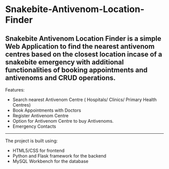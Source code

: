 # Snakebite-Antivenom-Location-Finder


Snakebite Antivenom Location Finder is a simple Web Application to find the nearest antivenom centres based on the closest location incase of a snakebite emergency with additional functionalities of booking appointments and antivenoms and CRUD operations.
---

Features:
- Search nearest Antivenom Centre ( Hospitals/ Clinics/ Primary Health Centres)
- Book Appointments with Doctors
- Register Antivenom Centre
- Option for Antivenom Centre to buy Antivenoms.
- Emergency Contacts

---

The project is built using:
- HTML5/CSS for frontend
- Python and Flask framework for the backend
- MySQL Workbench for the database
